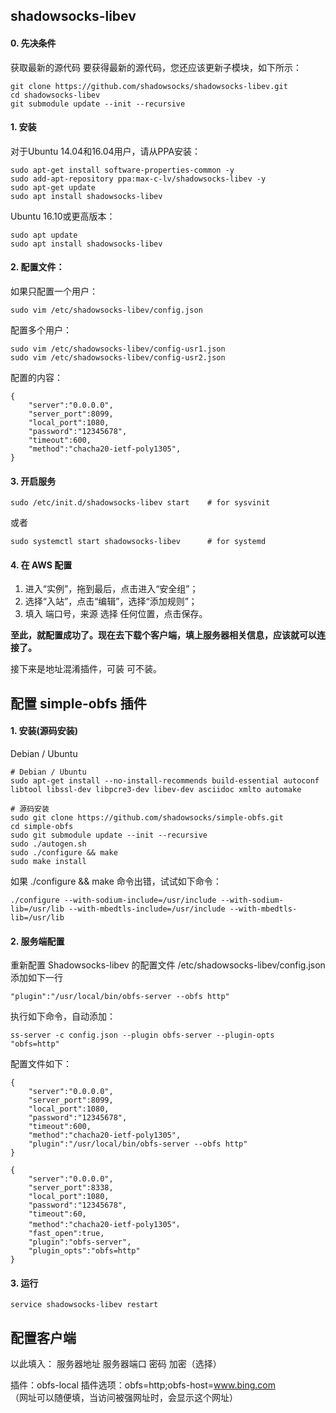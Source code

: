 ## shadowsocks-libev

#### 0. 先决条件
获取最新的源代码
要获得最新的源代码，您还应该更新子模块，如下所示：

    git clone https://github.com/shadowsocks/shadowsocks-libev.git
    cd shadowsocks-libev
    git submodule update --init --recursive


#### 1. 安装
对于Ubuntu 14.04和16.04用户，请从PPA安装：

    sudo apt-get install software-properties-common -y
    sudo add-apt-repository ppa:max-c-lv/shadowsocks-libev -y
    sudo apt-get update
    sudo apt install shadowsocks-libev
    

Ubuntu 16.10或更高版本：

    sudo apt update
    sudo apt install shadowsocks-libev

    
#### 2. 配置文件：
如果只配置一个用户：

    sudo vim /etc/shadowsocks-libev/config.json
    

配置多个用户：

    sudo vim /etc/shadowsocks-libev/config-usr1.json 
    sudo vim /etc/shadowsocks-libev/config-usr2.json
    
配置的内容：

    {
        "server":"0.0.0.0",
        "server_port":8099,
        "local_port":1080,
        "password":"12345678",
        "timeout":600,
        "method":"chacha20-ietf-poly1305",
    }

    
#### 3. 开启服务

    sudo /etc/init.d/shadowsocks-libev start    # for sysvinit
    
或者
    
    sudo systemctl start shadowsocks-libev      # for systemd
    
#### 4. 在 AWS 配置

1. 进入“实例”，拖到最后，点击进入“安全组”；
2. 选择“入站”，点击“编辑”，选择“添加规则”；
3. 填入 端口号，来源 选择 任何位置，点击保存。

**至此，就配置成功了。现在去下载个客户端，填上服务器相关信息，应该就可以连接了。**

接下来是地址混淆插件，可装 可不装。

    
## 配置 simple-obfs 插件

#### 1. 安装(源码安装)
Debian / Ubuntu

    # Debian / Ubuntu
    sudo apt-get install --no-install-recommends build-essential autoconf libtool libssl-dev libpcre3-dev libev-dev asciidoc xmlto automake
    
    # 源码安装
    sudo git clone https://github.com/shadowsocks/simple-obfs.git
    cd simple-obfs
    sudo git submodule update --init --recursive
    sudo ./autogen.sh
    sudo ./configure && make
    sudo make install


如果 ./configure && make 命令出错，试试如下命令：
    
    ./configure --with-sodium-include=/usr/include --with-sodium-lib=/usr/lib --with-mbedtls-include=/usr/include --with-mbedtls-lib=/usr/lib
    
    
#### 2. 服务端配置
重新配置 Shadowsocks-libev 的配置文件 /etc/shadowsocks-libev/config.json
添加如下一行

    "plugin":"/usr/local/bin/obfs-server --obfs http"
    
执行如下命令，自动添加：

    ss-server -c config.json --plugin obfs-server --plugin-opts "obfs=http"
    
    
配置文件如下：

    {
        "server":"0.0.0.0",
        "server_port":8099,
        "local_port":1080,
        "password":"12345678",
        "timeout":600,
        "method":"chacha20-ietf-poly1305",
        "plugin":"/usr/local/bin/obfs-server --obfs http"
    }

    {
        "server":"0.0.0.0",
        "server_port":8338,
        "local_port":1080,
        "password":"12345678",
        "timeout":60,
        "method":"chacha20-ietf-poly1305"，
        "fast_open":true,
        "plugin":"obfs-server",
        "plugin_opts":"obfs=http"
    }

#### 3. 运行

    service shadowsocks-libev restart
    
    
## 配置客户端
以此填入：
服务器地址
服务器端口
密码
加密（选择）

插件：obfs-local
插件选项：obfs=http;obfs-host=www.bing.com  
（网址可以随便填，当访问被强网址时，会显示这个网址）
    
